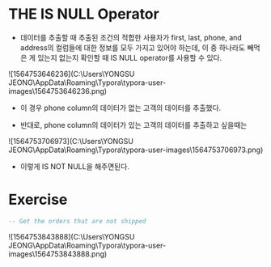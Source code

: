 # THE IS NULL Operator

- 데이터를 추출할 때 추출된 조건의 적합한 사용자가 first, last, phone, and address의 컬럼들에 대한 정보를 모두 가지고 있어야 하는데, 이 중 하나라도 빼먹은 게 있는지 없는지 확인할 때 IS NULL operator를 사용할 수 있다.

![1564753646236](C:\Users\YONGSU JEONG\AppData\Roaming\Typora\typora-user-images\1564753646236.png)

- 이 경우 phone column의 데이터가 없는 고객의 데이터를 추출했다.

- 반대로, phone column의 데이터가 있는 고객의 데이터를 추출하고 싶을때는

![1564753706973](C:\Users\YONGSU JEONG\AppData\Roaming\Typora\typora-user-images\1564753706973.png)

- 이렇게 IS NOT NULL을 해주면된다.

# Exercise

```sql
-- Get the orders that are not shipped
```

![1564753843888](C:\Users\YONGSU JEONG\AppData\Roaming\Typora\typora-user-images\1564753843888.png)



















